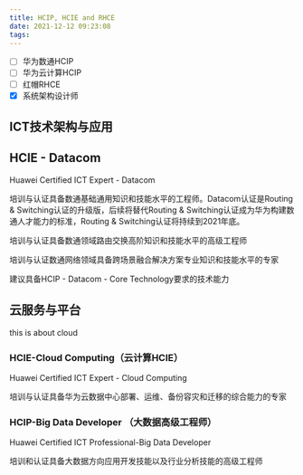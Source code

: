 ```yaml
---
title: HCIP, HCIE and RHCE
date: 2021-12-12 09:23:08
tags:
---
```


- [ ] 华为数通HCIP
- [ ] 华为云计算HCIP
- [ ] 红帽RHCE
- [x] 系统架构设计师

## **ICT技术架构与应用**

## HCIE - Datacom

Huawei Certified ICT Expert - Datacom

培训与认证具备数通基础通用知识和技能水平的工程师。Datacom认证是Routing & Switching认证的升级版，后续将替代Routing & Switching认证成为华为构建数通人才能力的标准，Routing & Switching认证将持续到2021年底。

培训与认证具备数通领域路由交换高阶知识和技能水平的高级工程师

培训与认证数通网络领域具备跨场景融合解决方案专业知识和技能水平的专家

建议具备HCIP - Datacom - Core Technology要求的技术能力

## **云服务与平台**

this is about cloud

### **HCIE-Cloud Computing（云计算HCIE）**

Huawei Certified ICT Expert - Cloud Computing

培训与认证具备华为云数据中心部署、运维、备份容灾和迁移的综合能力的专家

### **HCIP-Big Data Developer （大数据高级工程师）**

Huawei Certified ICT Professional-Big Data Developer

培训和认证具备大数据方向应用开发技能以及行业分析技能的高级工程师
